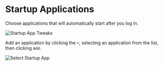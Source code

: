# Startup Applications

Choose applications that will automatically start after you log in.

![Startup App Tweaks](/images/gnome-tweaks-extensions/startup-app-tweaks.png)

Add an application by clicking the `+`, selecting an application from the list, then clicking `Add`.

![Select Startup App](/images/gnome-tweaks-extensions/select-startup-app.png)